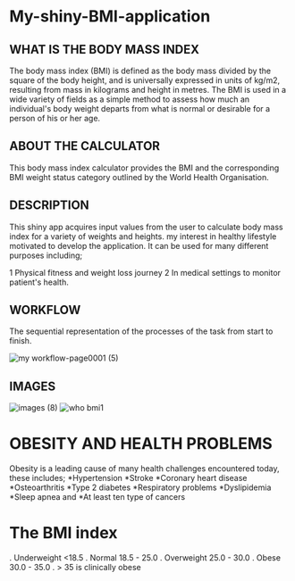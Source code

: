 # My-shiny-BMI-application



## WHAT IS THE BODY MASS INDEX
The body mass index (BMI) is defined as the body mass divided by the square of the body height, and is universally expressed in units of kg/m2, resulting from mass in kilograms and height in metres. The BMI is used in a wide variety of fields as a simple method to assess how much an individual's body weight departs from what is normal or desirable for a person of his or her age.


## ABOUT THE CALCULATOR
This body mass index calculator provides the BMI and the corresponding BMI weight status category outlined by the World Health Organisation.


## DESCRIPTION
This shiny app acquires input values from the user to calculate body mass index for a variety of weights and heights. my interest in healthy lifestyle motivated to develop the application. It can be used for many different purposes including;

1 Physical fitness and weight loss journey
2 In medical settings to monitor patient's health.


## WORKFLOW
The sequential representation of the processes of the task from start to finish.


![my workflow-page0001 (5)](https://user-images.githubusercontent.com/94042365/151785381-c291337f-06a5-48e0-b558-83d616539fbf.jpg)

## IMAGES
![images (8)](https://user-images.githubusercontent.com/94042365/151785901-15e5153b-d881-4924-9201-deebe64e4040.jpeg)
![who bmi1](https://user-images.githubusercontent.com/94042365/151785959-15a2d068-ca9c-4c18-9395-1b9aa11ab2cb.jpg)

# OBESITY AND HEALTH PROBLEMS
Obesity is a leading cause of many health challenges encountered today, these includes;
*Hypertension
*Stroke
*Coronary heart disease
*Osteoarthritis
*Type 2 diabetes
*Respiratory problems
*Dyslipidemia
*Sleep apnea and 
*At least ten type of cancers

# The BMI  index
. Underweight <18.5
. Normal 18.5 - 25.0
. Overweight 25.0 - 30.0
. Obese 30.0 - 35.0
. > 35 is clinically obese



